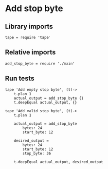 # Add stop byte

## Library imports

	tape = require 'tape'


## Relative imports

	add_stop_byte = require './main'


## Run tests

	tape 'Add empty stop byte', (t)->
		t.plan 1
		actual_output = add_stop_byte {}
		t.deepEqual actual_output, {}

	tape 'Add valid stop byte', (t)->
		t.plan 1

		actual_output = add_stop_byte
			bytes: 24
			start_byte: 12

		desired_output =
			bytes: 24
			start_byte: 12
			stop_byte: 36

		t.deepEqual actual_output, desired_output
